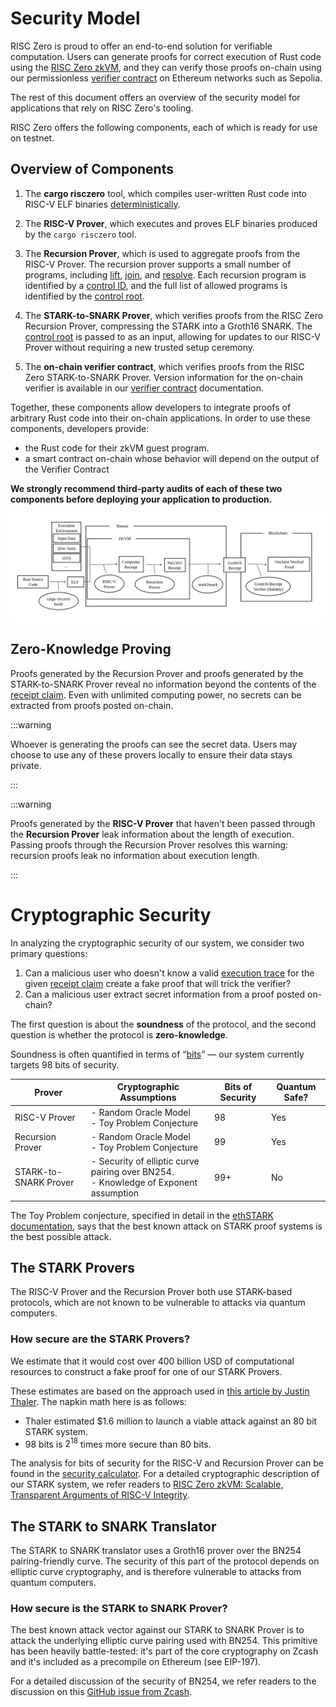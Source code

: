 # Security Model

RISC Zero is proud to offer an end-to-end solution for verifiable computation.
Users can generate proofs for correct execution of Rust code using the [RISC Zero zkVM],
and they can verify those proofs on-chain using our permissionless [verifier contract] on Ethereum networks such as Sepolia.

The rest of this document offers an overview of the security model for applications that rely on RISC Zero's tooling.

RISC Zero offers the following components, each of which is ready for use on testnet.

## Overview of Components

1. The **cargo risczero** tool, which compiles user-written Rust code into RISC-V ELF binaries [deterministically].

2. The **RISC-V Prover**, which executes and proves ELF binaries produced by the `cargo risczero` tool.

3. The **Recursion Prover**, which is used to aggregate proofs from the RISC-V Prover.
   The recursion prover supports a small number of programs, including [lift], [join], and [resolve].
   Each recursion program is identified by a [control ID], and the full list of allowed programs is identified by the [control root].

4. The **STARK-to-SNARK Prover**, which verifies proofs from the RISC Zero Recursion Prover, compressing the STARK into a Groth16 SNARK.
   The [control root] is passed to as an input, allowing for updates to our RISC-V Prover without requiring a new trusted setup ceremony.

5. The **on-chain verifier contract**, which verifies proofs from the RISC Zero STARK-to-SNARK Prover.
   Version information for the on-chain verifier is available in our [verifier contract] documentation.

Together, these components allow developers to integrate proofs of arbitrary Rust code into their on-chain applications.
In order to use these components, developers provide:

- the Rust code for their zkVM guest program.
- a smart contract on-chain whose behavior will depend on the output of the Verifier Contract

**We strongly recommend third-party audits of each of these two components before deploying your application to production.**

![Security Model Diagram](../../static/diagrams/security-model-diagram.svg)

## Zero-Knowledge Proving

Proofs generated by the Recursion Prover and proofs generated by the STARK-to-SNARK Prover reveal no information beyond the contents of the [receipt claim].
Even with unlimited computing power, no secrets can be extracted from proofs posted on-chain.

:::warning

Whoever is generating the proofs can see the secret data. Users may choose to use any of these provers locally to ensure their data stays private.

:::

:::warning

Proofs generated by the **RISC-V Prover** that haven't been passed through the **Recursion Prover** leak information about the length of execution.
Passing proofs through the Recursion Prover resolves this warning: recursion proofs leak no information about execution length.

:::

# Cryptographic Security

In analyzing the cryptographic security of our system, we consider two primary questions:

1. Can a malicious user who doesn't know a valid [execution trace] for the given [receipt claim] create a fake proof that will trick the verifier?
2. Can a malicious user extract secret information from a proof posted on-chain?

The first question is about the **soundness** of the protocol, and the second question is whether the protocol is **zero-knowledge**.

Soundness is often quantified in terms of “[bits]” — our system currently targets 98 bits of security.

| Prover                | Cryptographic Assumptions                                                                 | Bits of Security | Quantum Safe? |
| --------------------- | ----------------------------------------------------------------------------------------- | ---------------- | ------------- |
| RISC-V Prover         | - Random Oracle Model <br/> - Toy Problem Conjecture                                      | 98               | Yes           |
| Recursion Prover      | - Random Oracle Model <br/> - Toy Problem Conjecture                                      | 99               | Yes           |
| STARK-to-SNARK Prover | - Security of elliptic curve pairing over BN254. <br/> - Knowledge of Exponent assumption | 99+              | No            |

The Toy Problem conjecture, specified in detail in the [ethSTARK documentation], says that the best known attack on STARK proof systems is the best possible attack.

## The STARK Provers

The RISC-V Prover and the Recursion Prover both use STARK-based protocols, which are not known to be vulnerable to attacks via quantum computers.

### How secure are the STARK Provers?

We estimate that it would cost over 400 billion USD of computational resources to construct a fake proof for one of our STARK Provers.

These estimates are based on the approach used in [this article by Justin Thaler].
The napkin math here is as follows:

- Thaler estimated $1.6 million to launch a viable attack against an 80 bit STARK system.
- 98 bits is $2^{18}$ times more secure than 80 bits.

The analysis for bits of security for the RISC-V and Recursion Prover can be found in the [security calculator].
For a detailed cryptographic description of our STARK system, we refer readers to [RISC Zero zkVM: Scalable, Transparent Arguments of RISC-V Integrity].

## The STARK to SNARK Translator

The STARK to SNARK translator uses a Groth16 prover over the BN254 pairing-friendly curve. The security of this part of the protocol depends on elliptic curve cryptography, and is therefore vulnerable to attacks from quantum computers.

### How secure is the STARK to SNARK Prover?

The best known attack vector against our STARK to SNARK Prover is to attack the underlying elliptic curve pairing used with BN254.
This primitive has been heavily battle-tested: it's part of the core cryptography on Zcash and it's included as a precompile on Ethereum (see EIP-197).

For a detailed discussion of the security of BN254, we refer readers to the discussion on this [GitHub issue from Zcash].

[lift]: https://docs.rs/risc0-zkvm/latest/risc0_zkvm/struct.ApiClient.html#method.lift
[join]: https://docs.rs/risc0-zkvm/latest/risc0_zkvm/struct.ApiClient.html#method.join
[resolve]: https://docs.rs/risc0-zkvm/latest/risc0_zkvm/struct.ApiClient.html#method.resolve
[control ID]: ../terminology#control-id
[control root]: ../terminology#control-root
[execution trace]: ../terminology#execution-trace
[ethSTARK documentation]: https://eprint.iacr.org/2021/582
[deterministically]: ../terminology#deterministic-builds
[GitHub issue from Zcash]: https://github.com/zcash/zcash/issues/714
[receipt claim]: ../terminology#receipt-claim
[RISC Zero zkVM: Scalable, Transparent Arguments of RISC-V Integrity]: pathname:///proof-system-in-detail.pdf
[RISC Zero zkVM]: ./zkvm
[security calculator]: https://github.com/risc0/risc0/pull/1661
[this article by Justin Thaler]: https://a16zcrypto.com/posts/article/snark-security-and-performance/
[bits]: https://a16zcrypto.com/posts/article/snark-security-and-performance/
[Verifier Contract]: ./blockchain-integration/contracts/verifier
